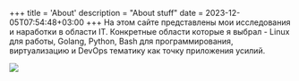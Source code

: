 +++
title = 'About'
description = "About stuff"
date = 2023-12-05T07:54:48+03:00
+++
На этом сайте представлены мои исследования и наработки в области IT.
Конкретные области которые я выбрал - Linux для работы, Golang, Python, Bash для программирования,
виртуализацию и DevOps тематику как точку приложения усилий.


![](/hugoshell/images/denis-2019-09-26-00-10-37.jpg)
